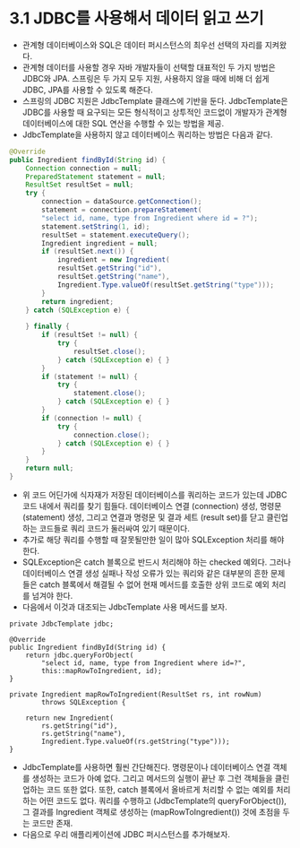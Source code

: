 # 3.1 JDBC를 사용해서 데이터 읽고 쓰기
- 관계형 데이터베이스와 SQL은 데이터 퍼시스턴스의 최우선 선택의 자리를 지켜왔다. 
- 관계형 데이터를 사용할 경우 자바 개발자들이 선택할 대표적인 두 가지 방법은 JDBC와 JPA. 스프링은 두 가지 모두 지원, 사용하지 않을 때에 비해 더 쉽게 JDBC, JPA를 사용할 수 있도록 해준다.
- 스프링의 JDBC 지원은 JdbcTemplate 클래스에 기반을 둔다. JdbcTemplate은 JDBC를 사용할 때 요구되는 모든 형식적이고 상투적인 코드없이 개발자가 관계형 데이터베이스에 대한 SQL 연산을 수행할
수 있는 방법을 제공.
- JdbcTemplate을 사용하지 않고 데이터베이스 쿼리하는 방법은 다음과 같다.
```java
@Override
public Ingredient findById(String id) {
    Connection connection = null;
    PreparedStatement statement = null;
    ResultSet resultSet = null;
    try {
        connection = dataSource.getConnection();
        statement = connection.prepareStatement(
        "select id, name, type from Ingredient where id = ?");
        statement.setString(1, id);
        resultSet = statement.executeQuery();
        Ingredient ingredient = null;
        if (resultSet.next()) {
            ingredient = new Ingredient(
            resultSet.getString("id"),
            resultSet.getString("name"),
            Ingredient.Type.valueOf(resultSet.getString("type")));
        }
        return ingredient;
    } catch (SQLException e) {
    
    } finally {
        if (resultSet != null) {
            try {
                resultSet.close();
            } catch (SQLException e) { }
        }
        if (statement != null) {
            try {
                statement.close();
            } catch (SQLException e) { }
        }
        if (connection != null) {
            try {
                connection.close();
            } catch (SQLException e) { }
        }
    }
    return null;
}
```
- 위 코드 어딘가에 식자재가 저장된 데이터베이스를 쿼리하는 코드가 있는데 JDBC 코드 내에서 쿼리를 찾기 힘들다. 데이터베이스 연결 (connection) 생성, 명령문(statement) 생성, 그리고 연결과 명령문 및
결과 세트 (result set)를 닫고 클린업하는 코드들로 쿼리 코드가 둘러싸여 있기 때문이다.
- 추가로 해당 쿼리를 수행할 때 잘못될만한 일이 많아 SQLException 처리를 해야 한다.
- SQLException은 catch 블록으로 반드시 처리해야 하는 checked 예외다. 그러나 데이터베이스 연결 생성 실패나 작성 오류가 있는 쿼리와 같은 대부분의 흔한 문제들은 catch 블록에서 해결될 수 없어 현재
메서드를 호출한 상위 코드로 예외 처리를 넘겨야 한다. 
- 다음에서 이것과 대조되는 JdbcTemplate 사용 메서드를 보자.
```text
private JdbcTemplate jdbc;

@Override
public Ingredient findById(String id) {
    return jdbc.queryForObject(
        "select id, name, type from Ingredient where id=?",
        this::mapRowToIngredient, id);
}

private Ingredient mapRowToIngredient(ResultSet rs, int rowNum) 
        throws SQLException {
        
    return new Ingredient(
        rs.getString("id"),
        rs.getString("name"),
        Ingredient.Type.valueOf(rs.getString("type")));
}
```
- JdbcTemplate를 사용하면 훨씬 간단해진다. 명령문이나 데이터베이스 연결 객체를 생성하는 코드가 아예 없다. 그리고 메서드의 실행이 끝난 후 그런 객체들을 클린업하는 코드 또한 없다. 또한, catch 블록에서
올바르게 처리할 수 없는 예외를 처리하는 어떤 코드도 없다. 쿼리를 수행하고 (JdbcTemplate의 queryForObject()), 그 결과를 Ingredient 객체로 생성하는 (mapRowToIngredient()) 것에 초점을 두는
코드만 존재.
- 다음으로 우리 애플리케이션에 JDBC 퍼시스턴스를 추가해보자.
